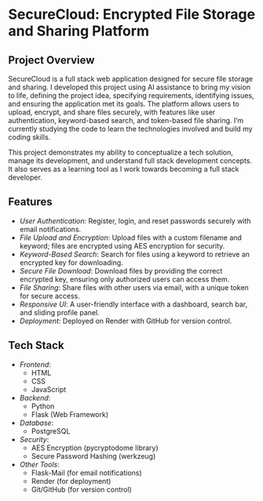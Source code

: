 # SecureCloud: Encrypted File Storage and Sharing Platform

## Project Overview

SecureCloud is a full stack web application designed for secure file storage and sharing. I developed this project using AI assistance to bring my vision to life, defining the project idea, specifying requirements, identifying issues, and ensuring the application met its goals. The platform allows users to upload, encrypt, and share files securely, with features like user authentication, keyword-based search, and token-based file sharing. I’m currently studying the code to learn the technologies involved and build my coding skills.

This project demonstrates my ability to conceptualize a tech solution, manage its development, and understand full stack development concepts. It also serves as a learning tool as I work towards becoming a full stack developer.

## Features

- *User Authentication*: Register, login, and reset passwords securely with email notifications.
- *File Upload and Encryption*: Upload files with a custom filename and keyword; files are encrypted using AES encryption for security.
- *Keyword-Based Search*: Search for files using a keyword to retrieve an encrypted key for downloading.
- *Secure File Download*: Download files by providing the correct encrypted key, ensuring only authorized users can access them.
- *File Sharing*: Share files with other users via email, with a unique token for secure access.
- *Responsive UI*: A user-friendly interface with a dashboard, search bar, and sliding profile panel.
- *Deployment*: Deployed on Render with GitHub for version control.

## Tech Stack

- *Frontend*:
  - HTML
  - CSS
  - JavaScript
- *Backend*:
  - Python
  - Flask (Web Framework)
- *Database*:
  - PostgreSQL
- *Security*:
  - AES Encryption (pycryptodome library)
  - Secure Password Hashing (werkzeug)
- *Other Tools*:
  - Flask-Mail (for email notifications)
  - Render (for deployment)
  - Git/GitHub (for version control)
